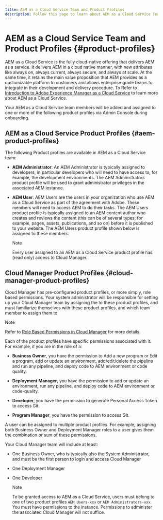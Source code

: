 ```yaml
---
title: AEM as a Cloud Service Team and Product Profiles
description: Follow this page to learn about AEM as a Cloud Service Team and Product Profiles.
---
```


# AEM as a Cloud Service Team and Product Profiles {#product-profiles}

AEM as a Cloud Service is the fully cloud-native offering that delivers AEM as a service. It delivers AEM in a cloud native manner, with new attributes like always on, always current, always secure, and always at scale. At the same time, it retains the main value proposition that AEM provides as a customizable platform to customers and allows enterprise grade teams to integrate in their development and delivery procedure. To Refer to [Introduction to Adobe Experience Manager as a Cloud Service](https://experienceleague.adobe.com/docs/experience-manager-cloud-service/overview/introduction.html?lang=en) to learn more about AEM as a Cloud Service.

Your AEM as a Cloud Service team members will be added and assigned to one or more of the following product profiles via Admin Console during onboarding.


## AEM as a Cloud Service Product Profiles {#aem-product-profiles}
 
The following Product profiles are available in AEM as a Cloud Service team:

* **AEM Administrator**: An AEM Administrator is typically assigned to developers, in particular developers who will need to have access to, for example, the development environments. The AEM Administrators product profile will be used to grant administrator privileges in the associated AEM instance.

* **AEM User**: AEM Users are the users in your organization who use AEM as a Cloud Service as part of the agreement with Adobe. These members will need to access AEM to do their tasks. The AEM Users product profile is typically assigned to an AEM content author who creates and reviews the content (this can be of several types; for example, pages, assets, publications, and so on) before it is published to your website. The AEM Users product profile shown below is assigned to these members.

   >[!NOTE]
   >Every user assigned to an AEM as a Cloud Service product profile has (read only) access to Cloud Manager.

## Cloud Manager Product Profiles {#cloud-manager-product-profiles}

Cloud Manager has pre-configured product profiles, or more simply, role based permissions. Your system administrator will be responsible for setting up your Cloud Manager team by assigning the to these product profiles, and must familiarize themselves with these product profiles, and which team member to assign them to.
>[!NOTE]
>Refer to [Role Based Permissions in Cloud Manager](/help/onboarding/what-is-required/user-roles-permissions.md) for more details.

Each of the product profiles have specific permissions associated with it. For example, if you are in the role of a:

* **Business Owner**, you have the permission to Add a new program or Edit a program, add or update an environment, add/edit/delete the pipeline and run any pipeline, and deploy code to AEM environment or code quality.

* **Deployment Manager**, you have the permission to add or update an environment, run any pipeline, and deploy code to AEM environment or code-quality.

* **Developer**, you have the permission to generate Personal Access Token to access Git.

* **Program Manager**, you have the permission to  access Git.

A user can be assigned to multiple product profiles. For example, assigning both Business Owner and Deployment Manager roles to a user gives them the combination or sum of these permissions. 

Your Cloud Manager team will include at least:

* One Business Owner,  who is typically also the System Administrator, and must be the first person to login and access Cloud Manager 
* One Deployment Manager
* One Developer

   >[!NOTE]
   >To be granted access to AEM as a Cloud Service, users must belong to one of two product profiles `AEM Users-xxx` or `AEM Administrators-xxx`. You must have permissions to the instance. Permissions to administer the associated Cloud Manager will not suffice.